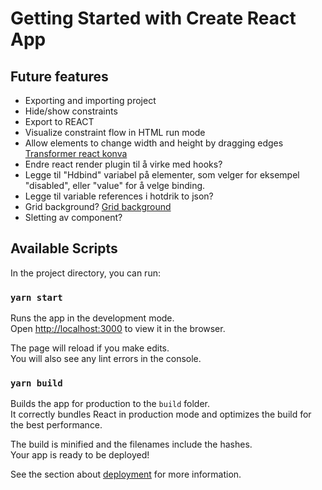 # Getting Started with Create React App

## Future features
* Exporting and importing project
* Hide/show constraints
* Export to REACT
* Visualize constraint flow in HTML run mode
* Allow elements to change width and height by dragging edges [Transformer react konva](https://konvajs.org/docs/react/Transformer.html)
* Endre react render plugin til å virke med hooks?
* Legge til "Hdbind" variabel på elementer, som velger for eksempel "disabled", eller "value" for å velge binding.
* Legge til variable references i hotdrik to json?
* Grid background? [Grid background](https://codepen.io/pierrebleroux/pen/gGpvxJ?editors=1010)
* Sletting av component?

## Available Scripts

In the project directory, you can run:

### `yarn start`

Runs the app in the development mode.\
Open [http://localhost:3000](http://localhost:3000) to view it in the browser.

The page will reload if you make edits.\
You will also see any lint errors in the console.

### `yarn build`

Builds the app for production to the `build` folder.\
It correctly bundles React in production mode and optimizes the build for the best performance.

The build is minified and the filenames include the hashes.\
Your app is ready to be deployed!

See the section about [deployment](https://facebook.github.io/create-react-app/docs/deployment) for more information.

